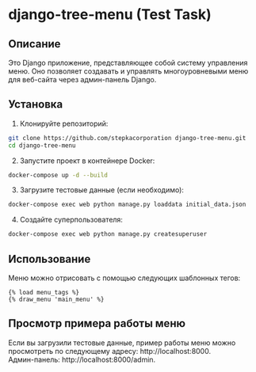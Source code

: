 # django-tree-menu (Test Task)

## Описание

Это Django приложение, представляющее собой систему управления меню. Оно позволяет создавать и управлять многоуровневыми меню для веб-сайта через админ-панель Django.

## Установка

1. Клонируйте репозиторий:

```bash
git clone https://github.com/stepkacorporation django-tree-menu.git
cd django-tree-menu
```

2. Запустите проект в контейнере Docker:

```bash
docker-compose up -d --build
```

3. Загрузите тестовые данные (если необходимо):

```bash
docker-compose exec web python manage.py loaddata initial_data.json
```

4. Создайте суперпользователя:

```bash
docker-compose exec web python manage.py createsuperuser
```

## Использование

Меню можно отрисовать с помощью следующих шаблонных тегов:

```
{% load menu_tags %}
{% draw_menu 'main_menu' %}
```

## Просмотр примера работы меню

Если вы загрузили тестовые данные, пример работы меню можно просмотреть по следующему адресу: http://localhost:8000.  
Админ-панель: http://localhost:8000/admin.
